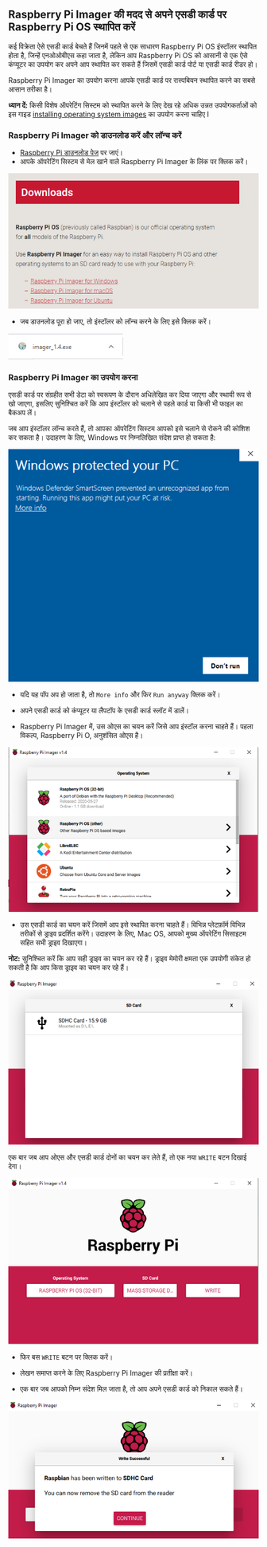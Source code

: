 ## Raspberry Pi Imager की मदद से अपने एसडी कार्ड पर Raspberry Pi OS स्थापित करें

कई विक्रेता ऐसे एसडी कार्ड बेचते हैं जिनमें पहले से एक साधारण Raspberry Pi OS इंस्टॉलर स्थापित होता है, जिन्हें एनओओबीएस कहा जाता है, लेकिन आप Raspberry Pi OS को आसानी से एक ऐसे कंप्यूटर का उपयोग कर अपने आप स्थापित कर सकते हैं जिसमें एसडी कार्ड पोर्ट या एसडी कार्ड रीडर हो।

Raspberry Pi Imager का उपयोग करना आपके एसडी कार्ड पर रास्पबियन स्थापित करने का सबसे आसान तरीका है।

**ध्यान दें:** किसी विशेष ऑपरेटिंग सिस्टम को स्थापित करने के लिए देख रहे अधिक उन्नत उपयोगकर्ताओं को इस गाइड [installing operating system images](https://www.raspberrypi.org/documentation/installation/installing-images/README.md) का उपयोग करना चाहिए I

### Raspberry Pi Imager को डाउनलोड करें और लॉन्च करें

+ [Raspberry Pi डाउनलोड पेज](https://www.raspberrypi.org/downloads) पर जाएं।
+ आपके ऑपरेटिंग सिस्टम से मेल खाने वाले Raspberry Pi Imager के लिंक पर क्लिक करें।

![डाउनलोड पेज](images/newInstaller_downloadsPage.png)

+ जब डाउनलोड पूरा हो जाए, तो इंस्टॉलर को लॉन्च करने के लिए इसे क्लिक करें।

![इंस्टॉलर लॉन्च करें](images/newInstaller_launchInstaller.png)

### Raspberry Pi Imager का उपयोग करना

एसडी कार्ड पर संग्रहीत सभी डेटा को स्वरूपण के दौरान अधिलेखित कर दिया जाएगा और स्थायी रूप से खो जाएगा, इसलिए सुनिश्चित करें कि आप इंस्टॉलर को चलाने से पहले कार्ड या किसी भी फाइल का बैकअप लें।

जब आप इंस्टॉलर लॉन्च करते हैं, तो आपका ऑपरेटिंग सिस्टम आपको इसे चलाने से रोकने की कोशिश कर सकता है। उदाहरण के लिए, Windows पर निम्नलिखित संदेश प्राप्त हो सकता है:

![Windows चेतावनी](images/newInstaller_windowsWarning.png)

+ यदि यह पॉप अप हो जाता है, तो `More info` और फिर `Run anyway` क्लिक करें।

+ अपने एसडी कार्ड को कंप्यूटर या लैपटॉप के एसडी कार्ड स्लॉट में डालें।

+ Raspberry Pi Imager में, उस ओएस का चयन करें जिसे आप इंस्टॉल करना चाहते हैं। पहला विकल्प, Raspberry Pi O, अनुशंसित ओएस है।

![Windows में Raspberry Pi Imager](images/newInstaller_selectOS.png)

+ उस एसडी कार्ड का चयन करें जिसमें आप इसे स्थापित करना चाहते हैं। विभिन्न प्लेटफ़ॉर्म विभिन्न तरीकों से ड्राइव प्रदर्शित करेंगे। उदाहरण के लिए, Mac OS, आपको मुख्य ऑपरेटिंग सिसाइटम सहित सभी ड्राइव दिखाएगा।

**नोट:** सुनिश्चित करें कि आप सही ड्राइव का चयन कर रहे हैं। ड्राइव मेमोरी क्षमता एक उपयोगी संकेत हो सकती है कि आप किस ड्राइव का चयन कर रहे हैं।

![Windows में Raspberry Pi Imager](images/newInstaller_select-SDCard.png)

एक बार जब आप ओएस और एसडी कार्ड दोनों का चयन कर लेते हैं, तो एक नया `WRITE` बटन दिखाई देगा।

![Windows में Raspberry Pi Imager](images/newInstaller_osAndCardSelected.png)

+ फिर बस `WRITE` बटन पर क्लिक करें।

+ लेखन समाप्त करने के लिए Raspberry Pi Imager की प्रतीक्षा करें।

+ एक बार जब आपको निम्न संदेश मिल जाता है, तो आप अपने एसडी कार्ड को निकाल सकते हैं।

![सफल संदेश लिखें](images/newInstaller_writeSuccessful.png)
